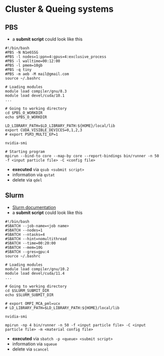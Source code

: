 # Cluster & Queing systems

## PBS

* a **submit script** could look like this

```
#!/bin/bash
#PBS -N N1e6SSG
#PBS -l nodes=1:ppn=4:gpus=4:exclusive_process
#PBS -l walltime=00:12:00
#PBS -l pmem=10gb
#PBS -q tiny
#PBS -m aeb -M mail@gmail.com
source ~/.bashrc

# Loading modules
module load compiler/gnu/8.3
module load devel/cuda/10.1
...

# Going to working directory
cd $PBS_O_WORKDIR
echo $PBS_O_WORKDIR

LD_LIBRARY_PATH=$LD_LIBRARY_PATH:${HOME}/local/lib
export CUDA_VISIBLE_DEVICES=0,1,2,3
# export PSM3_MULTI_EP=1

nvidia-smi

# Starting program
mpirun --bind-to core --map-by core --report-bindings bin/runner -n 50 -f <input particle file> -C <config file>
```

* **executed** via `qsub <submit script>`
* information via `qstat`
* delete via `qdel`

## Slurm


* [Slurm documentation](https://slurm.schedmd.com/documentation.html)
* a **submit script** could look like this

```
#!/bin/bash
#SBATCH --job-name=<job name>
#SBATCH --nodes=1
#SBATCH --ntasks=4
#SBATCH --hint=nomultithread
#SBATCH --time=00:20:00
#SBATCH --mem=10G
#SBATCH --gres=gpu:4
source ~/.bashrc

# Loading modules
module load compiler/gnu/10.2
module load devel/cuda/11.4
...

# Going to working directory
cd $SLURM_SUBMIT_DIR
echo $SLURM_SUBMIT_DIR

# export OMPI_MCA_pml=ucx
# LD_LIBRARY_PATH=$LD_LIBRARY_PATH:${HOME}/local/lib

nvidia-smi

mpirun -np 4 bin/runner -n 50 -f <input particle file> -C <input particle file> -m <material config file>
```

* **executed** via `sbatch -p <queue> <submit script>`
* information via `squeue`
* delete via `scancel`
